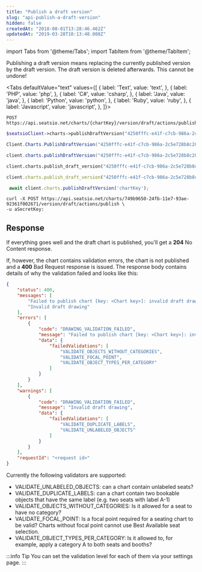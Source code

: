 ```yaml
---
title: "Publish a draft version"
slug: "api-publish-a-draft-version"
hidden: false
createdAt: "2018-08-01T13:28:46.462Z"
updatedAt: "2019-03-28T10:13:48.008Z"
---
```


import Tabs from '@theme/Tabs';
import TabItem from '@theme/TabItem';

Publishing a draft version means replacing the currently published version by the draft version. The draft version is deleted afterwards. This cannot be undone!


<Tabs 
  defaultValue="text"
  values={[
{ label: 'Text', value: 'text', },
{ label: 'PHP', value: 'php', },
{ label: 'C#', value: 'csharp', },
{ label: 'Java', value: 'java', },
{ label: 'Python', value: 'python', },
{ label: 'Ruby', value: 'ruby', },
{ label: 'Javascript', value: 'javascript', },
]}>
<TabItem value='text'>

```text
POST https://api.seatsio.net/charts/{chartKey}/version/draft/actions/publish
```

</TabItem>
<TabItem value='php'>

```php
$seatsioClient->charts->publishDraftVersion("4250fffc-e41f-c7cb-986a-2c5e728b8c28");
```

</TabItem>
<TabItem value='csharp'>

```csharp
Client.Charts.PublishDraftVersion("4250fffc-e41f-c7cb-986a-2c5e728b8c28");
```

</TabItem>
<TabItem value='java'>

```java
client.charts.publishDraftVersion("4250fffc-e41f-c7cb-986a-2c5e728b8c28");
```

</TabItem>
<TabItem value='python'>

```python
client.charts.publish_draft_version("4250fffc-e41f-c7cb-986a-2c5e728b8c28")
```

</TabItem>
<TabItem value='ruby'>

```ruby
client.charts.publish_draft_version("4250fffc-e41f-c7cb-986a-2c5e728b8c28")
```

</TabItem>
<TabItem value='javascript'>

```javascript
 await client.charts.publishDraftVersion('chartKey');
```

</TabItem>
</Tabs>



```curl
curl -X POST https://api.seatsio.net/charts/749b9650-24fb-11e7-93ae-92361f002671/version/draft/actions/publish \
-u aSecretKey:
```

## Response
If everything goes well and the draft chart is published, you'll get a **204** No Content response. 

If, however, the chart contains validation errors, the chart is not published and a **400** Bad Request response is issued. The response body contains details of why the validation failed and looks like this: 


```json
{
    "status": 400,
    "messages": [
        "Failed to publish chart [key: <Chart key>]: invalid draft drawing",
        "Invalid draft drawing"
    ],
    "errors": [
        {
            "code": "DRAWING_VALIDATION_FAILED",
            "message": "Failed to publish chart [key: <Chart key>]: invalid draft drawing",
            "data": {
                "failedValidations": [
                    "VALIDATE_OBJECTS_WITHOUT_CATEGORIES",
                    "VALIDATE_FOCAL_POINT",
                    "VALIDATE_OBJECT_TYPES_PER_CATEGORY"
                ]
            }
        }
    ],
    "warnings": [
        {
            "code": "DRAWING_VALIDATION_FAILED",
            "message": "Invalid draft drawing",
            "data": {
                "failedValidations": [
                    "VALIDATE_DUPLICATE_LABELS",
                    "VALIDATE_UNLABELED_OBJECTS"
                ]
            }
        }
    ],
    "requestId": "<request id>"
}
```
Currently the following validators are supported: 

* VALIDATE_UNLABELED_OBJECTS: can a chart contain unlabeled seats? 
* VALIDATE_DUPLICATE_LABELS: can a chart contain two bookable objects that have the same label (e.g. two seats with label A-1)
* VALIDATE_OBJECTS_WITHOUT_CATEGORIES: Is it allowed for a seat to have no category?
* VALIDATE_FOCAL_POINT: Is a focal point required for a seating chart to be valid? Charts without focal point cannot use Best Available seat selection.
* VALIDATE_OBJECT_TYPES_PER_CATEGORY: Is it allowed to, for example, apply a category A to both seats and booths?

:::info Tip
You can set the validation level for each of them via your settings page.
:::
